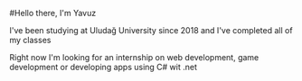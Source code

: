 
<!---
BYCengel/BYCengel is a ✨ special ✨ repository because its `README.md` (this file) appears on your GitHub profile.
You can click the Preview link to take a look at your changes.
--->

#Hello there, I'm Yavuz

I've been studying at Uludağ University since 2018 and I've completed all of my classes

Right now I'm looking for an internship on web development, game development or developing apps using C# wit .net


